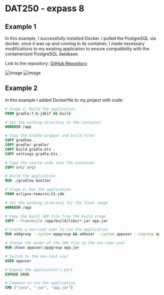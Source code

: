 # DAT250 - expass 8

## Example 1

In this example, I successfully installed Docker. I pulled the PostgreSQL via docker, once it was up and running in its container, I made necessary modifications to my existing application to ensure compatibility with the containerized PostgreSQL database. 

Link to the repository: [GitHub Repository](https://github.com/magddzi881/dat250-jpa-tutorial)


![image](https://github.com/user-attachments/assets/1e53221a-07bb-40aa-8794-cd692232d2b6)
![image](https://github.com/user-attachments/assets/f43e8f18-37e7-46ff-a768-fd9a24a409c2)
  


## Example 2

In this example i added Dockerfile to my project with code:

```dockerfile
# Stage 1: Build the application
FROM gradle:7.6-jdk17 AS build

# Set the working directory in the container
WORKDIR /app

# Copy the Gradle wrapper and build files
COPY gradlew .
COPY gradle/ gradle/
COPY build.gradle.kts .
COPY settings.gradle.kts .

# Copy the source code into the container
COPY src/ src/

# Build the application
RUN ./gradlew bootJar

# Stage 2: Run the application
FROM eclipse-temurin:21-jdk

# Set the working directory for the final image
WORKDIR /app

# Copy the built JAR file from the build stage
COPY --from=build /app/build/libs/*.jar app.jar

# Create a non-root user to run the application
RUN addgroup --system appgroup && adduser --system appuser --ingroup appgroup

# Change the owner of the JAR file to the non-root user
RUN chown appuser:appgroup app.jar

# Switch to the non-root user
USER appuser

# Expose the application's port
EXPOSE 8080

# Command to run the application
CMD ["java", "-jar", "app.jar"]

